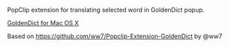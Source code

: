 PopClip extension for translating selected word in GoldenDict popup.

[GoldenDict for Mac OS X](https://github.com/goldendict/goldendict/wiki/Early-Access-Builds-for-Mac-OS-X)

Based on https://github.com/ww7/Popclip-Extension-GoldenDict by @ww7